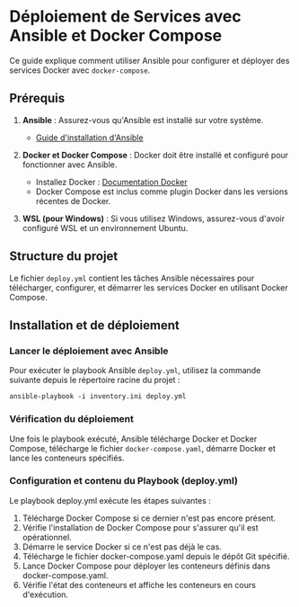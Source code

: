 # Déploiement de Services avec Ansible et Docker Compose

Ce guide explique comment utiliser Ansible pour configurer et déployer des services Docker avec `docker-compose`.

## Prérequis

1. **Ansible** : Assurez-vous qu'Ansible est installé sur votre système.
   - [Guide d'installation d'Ansible](https://docs.ansible.com/ansible/latest/installation_guide/intro_installation.html)

2. **Docker et Docker Compose** : Docker doit être installé et configuré pour fonctionner avec Ansible.
   - Installez Docker : [Documentation Docker](https://docs.docker.com/get-docker/)
   - Docker Compose est inclus comme plugin Docker dans les versions récentes de Docker.

3. **WSL (pour Windows)** : Si vous utilisez Windows, assurez-vous d'avoir configuré WSL et un environnement Ubuntu.

## Structure du projet

Le fichier `deploy.yml` contient les tâches Ansible nécessaires pour télécharger, configurer, et démarrer les services Docker en utilisant Docker Compose.

## Installation et de déploiement

### Lancer le déploiement avec Ansible

Pour exécuter le playbook Ansible `deploy.yml`, utilisez la commande suivante depuis le répertoire racine du projet :

`ansible-playbook -i inventory.ini deploy.yml`

### Vérification du déploiement

Une fois le playbook exécuté, Ansible télécharge Docker et Docker Compose, télécharge le fichier `docker-compose.yaml`, démarre Docker et lance les conteneurs spécifiés.

### Configuration et contenu du Playbook (deploy.yml)
Le playbook deploy.yml exécute les étapes suivantes :

1. Télécharge Docker Compose si ce dernier n'est pas encore présent.
2. Vérifie l'installation de Docker Compose pour s'assurer qu'il est opérationnel.
3. Démarre le service Docker si ce n'est pas déjà le cas.
4. Télécharge le fichier docker-compose.yaml depuis le dépôt Git spécifié.
5. Lance Docker Compose pour déployer les conteneurs définis dans docker-compose.yaml.
6. Vérifie l'état des conteneurs et affiche les conteneurs en cours d'exécution.